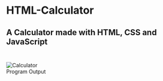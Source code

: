 # HTML-Calculator
## A Calculator made with HTML, CSS and JavaScript <br><br>

![Calculator](https://user-images.githubusercontent.com/61402409/79010798-f7a4b700-7b62-11ea-8fb0-7a54fae8b726.jpeg)
<br>Program Output
